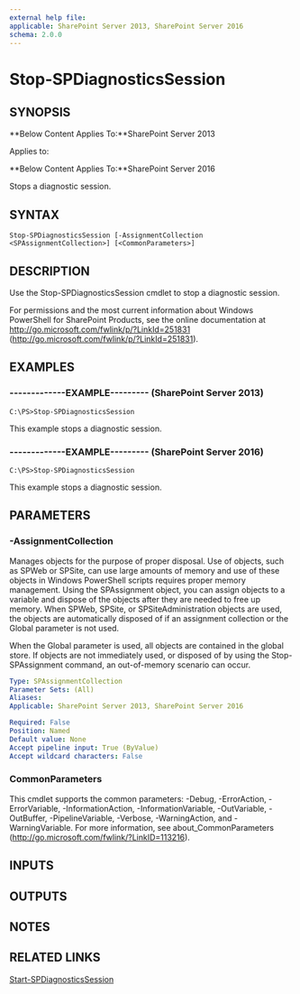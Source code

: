 ```yaml
---
external help file: 
applicable: SharePoint Server 2013, SharePoint Server 2016
schema: 2.0.0
---
```


# Stop-SPDiagnosticsSession

## SYNOPSIS
**Below Content Applies To:**SharePoint Server 2013

Applies to:

**Below Content Applies To:**SharePoint Server 2016

Stops a diagnostic session.



## SYNTAX

```
Stop-SPDiagnosticsSession [-AssignmentCollection <SPAssignmentCollection>] [<CommonParameters>]
```

## DESCRIPTION
Use the Stop-SPDiagnosticsSession cmdlet to stop a diagnostic session.

For permissions and the most current information about Windows PowerShell for SharePoint Products, see the online documentation at http://go.microsoft.com/fwlink/p/?LinkId=251831 (http://go.microsoft.com/fwlink/p/?LinkId=251831).

## EXAMPLES

### -------------EXAMPLE--------- (SharePoint Server 2013)
```
C:\PS>Stop-SPDiagnosticsSession
```

This example stops a diagnostic session.

### -------------EXAMPLE--------- (SharePoint Server 2016)
```
C:\PS>Stop-SPDiagnosticsSession
```

This example stops a diagnostic session.

## PARAMETERS

### -AssignmentCollection
Manages objects for the purpose of proper disposal.
Use of objects, such as SPWeb or SPSite, can use large amounts of memory and use of these objects in Windows PowerShell scripts requires proper memory management.
Using the SPAssignment object, you can assign objects to a variable and dispose of the objects after they are needed to free up memory.
When SPWeb, SPSite, or SPSiteAdministration objects are used, the objects are automatically disposed of if an assignment collection or the Global parameter is not used.

When the Global parameter is used, all objects are contained in the global store.
If objects are not immediately used, or disposed of by using the Stop-SPAssignment command, an out-of-memory scenario can occur.

```yaml
Type: SPAssignmentCollection
Parameter Sets: (All)
Aliases: 
Applicable: SharePoint Server 2013, SharePoint Server 2016

Required: False
Position: Named
Default value: None
Accept pipeline input: True (ByValue)
Accept wildcard characters: False
```

### CommonParameters
This cmdlet supports the common parameters: -Debug, -ErrorAction, -ErrorVariable, -InformationAction, -InformationVariable, -OutVariable, -OutBuffer, -PipelineVariable, -Verbose, -WarningAction, and -WarningVariable. For more information, see about_CommonParameters (http://go.microsoft.com/fwlink/?LinkID=113216).

## INPUTS

## OUTPUTS

## NOTES

## RELATED LINKS

[Start-SPDiagnosticsSession]()

